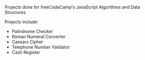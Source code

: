 Projects done for freeCodeCamp's JavaScript Algorithms and Data Structures

Projects include:
- Palindrome Checker
- Roman Numeral Converter
- Caesars Cipher
- Telephone Number Validator
- Cash Register
